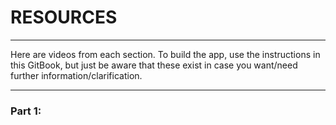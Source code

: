 # RESOURCES
---

Here are videos from each section. To build the app, use the instructions in this GitBook, but just be aware that these exist in case you want/need further information/clarification.

---
### Part 1:
